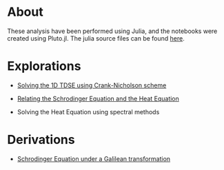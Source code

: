 # About
These analysis have been performed using Julia, and the notebooks were created using Pluto.jl. The julia source files can be found [here](https://github.com/20akshay00/Summer2021/tree/master).

# Explorations

- [Solving the 1D TDSE using Crank-Nicholson scheme](/docs/SchrodingerEquation.html)

- [Relating the Schrodinger Equation and the Heat Equation](/docs/TDSE_Heat.html)

- Solving the Heat Equation using spectral methods

# Derivations 

- [Schrodinger Equation under a Galilean transformation](/docs/Galilean_Boost_of_TDSE.html)
